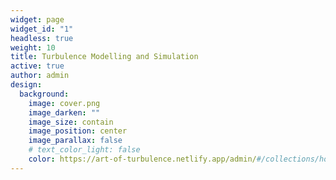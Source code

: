 ```yaml
---
widget: page
widget_id: "1"
headless: true
weight: 10
title: Turbulence Modelling and Simulation
active: true
author: admin
design:
  background:
    image: cover.png
    image_darken: ""
    image_size: contain
    image_position: center
    image_parallax: false
    # text_color_light: false
    color: https://art-of-turbulence.netlify.app/admin/#/collections/home
---
```

